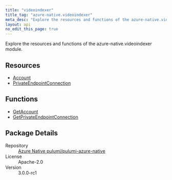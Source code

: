 ```yaml
---
title: "videoindexer"
title_tag: "azure-native.videoindexer"
meta_desc: "Explore the resources and functions of the azure-native.videoindexer module."
layout: api
no_edit_this_page: true
---
```


<!-- WARNING: this file was generated by Pulumi Docs Generator. -->
<!-- Do not edit by hand unless you're certain you know what you are doing! -->

Explore the resources and functions of the azure-native.videoindexer module.

<h2 id="resources">Resources</h2>
<ul class="api">
    <li><a href="account/" title="Account">Account</a></li>
    <li><a href="privateendpointconnection/" title="PrivateEndpointConnection">PrivateEndpointConnection</a></li>
</ul>

<h2 id="functions">Functions</h2>
<ul class="api">
    <li><a href="getaccount/" title="GetAccount">GetAccount</a></li>
    <li><a href="getprivateendpointconnection/" title="GetPrivateEndpointConnection">GetPrivateEndpointConnection</a></li>
</ul>

<h2 id="package-details">Package Details</h2>
<dl class="package-details">
	<dt>Repository</dt>
	<dd><a href="https://github.com/pulumi/pulumi-azure-native">Azure Native pulumi/pulumi-azure-native</a></dd>
	<dt>License</dt>
	<dd>Apache-2.0</dd>
	<dt>Version</dt>
	<dd>3.0.0-rc1</dd>
</dl>

